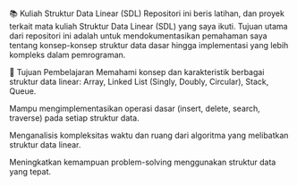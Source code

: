 📚 Kuliah Struktur Data Linear (SDL)
Repositori ini beris latihan, dan proyek terkait mata kuliah Struktur Data Linear (SDL) yang saya ikuti. Tujuan utama dari repositori ini adalah untuk mendokumentasikan pemahaman saya tentang konsep-konsep struktur data dasar hingga implementasi yang lebih kompleks dalam pemrograman.

🎯 Tujuan Pembelajaran
Memahami konsep dan karakteristik berbagai struktur data linear: Array, Linked List (Singly, Doubly, Circular), Stack, Queue.

Mampu mengimplementasikan operasi dasar (insert, delete, search, traverse) pada setiap struktur data.

Menganalisis kompleksitas waktu dan ruang dari algoritma yang melibatkan struktur data linear.

Meningkatkan kemampuan problem-solving menggunakan struktur data yang tepat.


